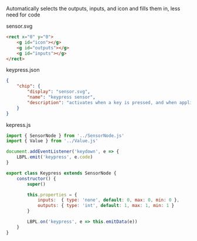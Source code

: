 Automatically selects the outputs, inputs, and icon and fills them in, less need for code

sensor.svg
```html
<rect x="0" y="0">
	<g id="icon"></g>
	<g id="outputs"></g>
	<g id="inputs"></g>
</rect>
```

keypress.json
```json
{
	"chip": {
		"display": "sensor.svg",
		"name": "keypress sensor",
		"description": "activates when a key is pressed, and when applicable outputs the value of the keypress",
	}
}
```

kepress.js
```js
import { SensorNode } from '../SensorNode.js'
import { Value } from '../Value.js'

document.addEventListener('keydown', e => {
	LBPL.emit('keypress', e.code)	
}

export class Keypress extends SensorNode {
	constructor() {
		super()

		this.properties = {
			inputs:  { type: 'none', default: 0, max: 0, min: 0 },
			outputs: { type: 'int', default: 1, max: 1, min: 1 }
		}

		LBPL.on('keypress', e => this.emitData(e))
	}
}
```